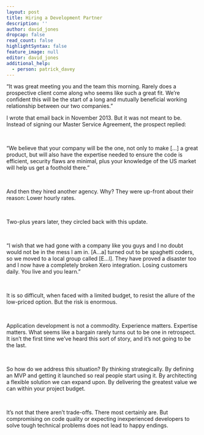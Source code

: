 ```yaml
---
layout: post
title: Hiring a Development Partner
description: ''
author: david_jones
dropcap: false
read_count: false
highlightSyntax: false
feature_image: null
editor: david_jones
additional_help:
  - person: patrick_davey
---
```


“It was great meeting you and the team this morning. Rarely does a prospective client come along who seems like such a great fit. We’re confident this will be the start of a long and mutually beneficial working relationship between our two companies.”

I wrote that email back in November 2013. But it was not meant to be. Instead of signing our Master Service Agreement, the prospect replied:

&nbsp;

“We believe that your company will be the one, not only to make […] a great product, but will also have the expertise needed to ensure the code is efficient, security flaws are minimal, plus your knowledge of the US market will help us get a foothold there.”

&nbsp;

And then they hired another agency. Why? They were up-front about their reason: Lower hourly rates.

&nbsp;

Two-plus years later, they circled back with this update.

&nbsp;

“I wish that we had gone with a company like you guys and I no doubt would not be in the mess I am in. [A…a] turned out to be spaghetti coders, so we moved to a local group called [E…l]. They have proved a disaster too and I now have a completely broken Xero integration. Losing customers daily. You live and you learn.”

&nbsp;

It is so difficult, when faced with a limited budget, to resist the allure of the low-priced option. But the risk is enormous.

&nbsp;

Application development is not a commodity. Experience matters. Expertise matters. What seems like a bargain rarely turns out to be one in retrospect. It isn’t the first time we’ve heard this sort of story, and it’s not going to be the last.

&nbsp;

So how do we address this situation? By thinking strategically. By defining an MVP and getting it launched so real people start using it. By architecting a flexible solution we can expand upon. By delivering the greatest value we can within your project budget.

&nbsp;

It’s not that there aren’t trade-offs. There most certainly are. But compromising on code quality or expecting inexperienced developers to solve tough technical problems does not lead to happy endings.

&nbsp;